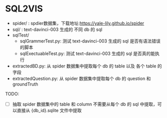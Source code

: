 # SQL2VIS

- spider/ : spdier数据集，下载地址:https://yale-lily.github.io/spider
- sql/ : text-davinci-003 生成的 不同 db 的 sql
- sqlTest/
    - sqlGrammerTest.py: 测试 text-davinci-003 生成的 sql 是否有语法错误的脚本
    - sqlExectuableTest.py: 测试 text-davinci-003 生成的 sql 是否真的能执行
- extractedBD.py: 从 spider 数据集中提取每个 db 的 table 以及 各个 table 的字段
- extractedQuestion.py: 从 spider 数据集中提取每个 db 的 question 和 groundTruth

TODO:

- [ ] 抽取 spider 数据集中的 table 和 column 不需要从每个 db 的 sql 中提取，可以直接从 {db_id}.sqlite 文件中提取
